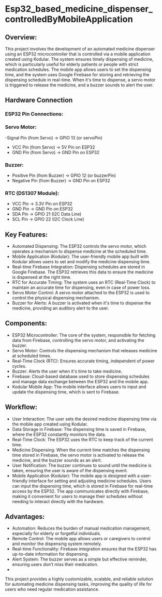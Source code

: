 # Esp32_based_medicine_dispenser_controlledByMobileApplication

## Overview:
This project involves the development of an automated medicine dispenser using an ESP32 microcontroller that is controlled via a mobile application created using Kodular. The system ensures timely dispensing of medicine, which is particularly useful for elderly patients or people with strict medication schedules. The mobile app allows users to set the dispensing time, and the system uses Google Firebase for storing and retrieving the dispensing schedule in real-time. When it's time to dispense, a servo motor is triggered to release the medicine, and a buzzer sounds to alert the user.

## Hardware Connection 

### ESP32 Pin Connections:
### Servo Motor:
-Signal Pin (from Servo) → GPIO 13 (or servoPin)
-  VCC Pin (from Servo) → 5V Pin on ESP32
- GND Pin (from Servo) → GND Pin on ESP32
### Buzzer:
- Positive Pin (from Buzzer) → GPIO 12 (or buzzerPin)
- Negative Pin (from Buzzer) → GND Pin on ESP32
### RTC (DS1307 Module):
- VCC Pin → 3.3V Pin on ESP32
- GND Pin → GND Pin on ESP32
- SDA Pin → GPIO 21 (I2C Data Line)
- SCL Pin → GPIO 22 (I2C Clock Line)

## Key Features:
- Automated Dispensing: The ESP32 controls the servo motor, which operates a mechanism to dispense medicine at the scheduled time.
- Mobile Application (Kodular): The user-friendly mobile app built with Kodular allows users to set and modify the medicine dispensing time.
- Real-time Firebase Integration: Dispensing schedules are stored in Google Firebase. The ESP32 retrieves this data to ensure the medicine is dispensed at the right time.
- RTC for Accurate Timing: The system uses an RTC (Real-Time Clock) to maintain an accurate time for dispensing, even in case of power loss.
- Servo Motor Control: A servo motor attached to the ESP32 is used to control the physical dispensing mechanism.
- Buzzer for Alerts: A buzzer is activated when it's time to dispense the medicine, providing an auditory alert to the user.
## Components:
- ESP32 Microcontroller: The core of the system, responsible for fetching data from Firebase, controlling the servo motor, and activating the buzzer.
- Servo Motor: Controls the dispensing mechanism that releases medicine at scheduled times.
- Real-Time Clock (RTC): Ensures accurate timing, independent of power cycles.
- Buzzer: Alerts the user when it's time to take medicine.
- Firebase: Cloud-based database used to store dispensing schedules and manage data exchange between the ESP32 and the mobile app.
- Kodular Mobile App: The mobile interface allows users to input and update the dispensing time, which is sent to Firebase.
## Workflow:
- User Interaction: The user sets the desired medicine dispensing time via the mobile app created using Kodular.
- Data Storage in Firebase: The dispensing time is saved in Firebase, where the ESP32 constantly monitors the data.
- Real-Time Clock: The ESP32 uses the RTC to keep track of the current time.
- Medicine Dispensing: When the current time matches the dispensing time stored in Firebase, the servo motor is activated to release the medicine, and the buzzer sounds as an alert.
- User Notification: The buzzer continues to sound until the medicine is taken, ensuring the user is aware of the dispensing event.
- Mobile Application (Kodular):
The mobile app is designed with a user-friendly interface for setting and adjusting medicine schedules.
Users can input the dispensing time, which is stored in Firebase for real-time access by the ESP32.
The app communicates directly with Firebase, making it convenient for users to manage their schedules without needing to interact directly with the hardware.
## Advantages:
- Automation: Reduces the burden of manual medication management, especially for elderly or forgetful individuals.
- Remote Control: The mobile app allows users or caregivers to control and monitor the dispensing system remotely.
- Real-time Functionality: Firebase integration ensures that the ESP32 has up-to-date information for dispensing.
- Alert System: The buzzer serves as a simple but effective reminder, ensuring users don’t miss their medication.
- 
This project provides a highly customizable, scalable, and reliable solution for automating medicine dispensing tasks, improving the quality of life for users who need regular medication assistance.

